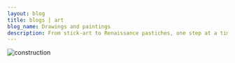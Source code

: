 ```yaml
---
layout: blog
title: blogs | art
blog_name: Drawings and paintings
description: From stick-art to Renaissance pastiches, one step at a time.
---
```


![construction][]

[construction]: {{site.baseurl}}/_data/images/construction.png
